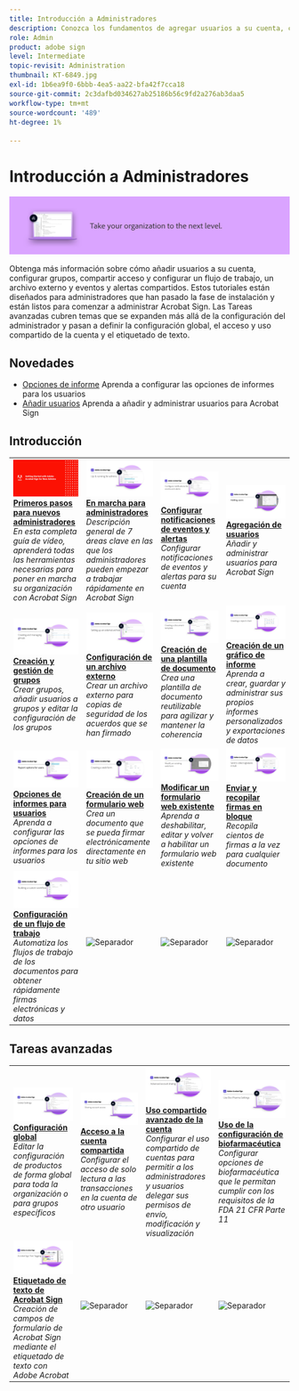 ```yaml
---
title: Introducción a Administradores
description: Conozca los fundamentos de agregar usuarios a su cuenta, configurar grupos, compartir acceso y configurar un flujo de trabajo, un archivo externo y eventos y alertas compartidos
role: Admin
product: adobe sign
level: Intermediate
topic-revisit: Administration
thumbnail: KT-6849.jpg
exl-id: 1b6ea9f0-6bbb-4ea5-aa22-bfa42f7cca18
source-git-commit: 2c3dafbd034627ab25186b56c9fd2a276ab3daa5
workflow-type: tm+mt
source-wordcount: '489'
ht-degree: 1%

---
```


# Introducción a Administradores

![Imagen de administradores de Sign](../assets/Hero-Admin.png)

Obtenga más información sobre cómo añadir usuarios a su cuenta, configurar grupos, compartir acceso y configurar un flujo de trabajo, un archivo externo y eventos y alertas compartidos. Estos tutoriales están diseñados para administradores que han pasado la fase de instalación y están listos para comenzar a administrar Acrobat Sign. Las Tareas avanzadas cubren temas que se expanden más allá de la configuración del administrador y pasan a definir la configuración global, el acceso y uso compartido de la cuenta y el etiquetado de texto.

## Novedades

* [Opciones de informe](report-options.md)
Aprenda a configurar las opciones de informes para los usuarios
* [Añadir usuarios](add-users-to-your-account.md)
Aprenda a añadir y administrar usuarios para Acrobat Sign

## Introducción

<table style="table-layout:fixed">
<tr>
  <td>
    <a href="get-started-admin.md">
      <img alt="Primeros pasos para nuevos administradores" src="../assets/Gettingstartedadmin_1280.png" />
    </a>
    <div>
    <a href="get-started-admin.md"><strong>Primeros pasos para nuevos administradores</strong></a>
    </div>
    <em>En esta completa guía de vídeo, aprenderá todas las herramientas necesarias para poner en marcha su organización con Acrobat Sign</em>
    <br>
  </td>
  <td>
    <a href="up-and-running-admin.md">
      <img alt="En marcha para administradores" src="../assets/Up-Running.png" />
    </a>
    <div>
    <a href="up-and-running-admin.md"><strong>En marcha para administradores</strong></a>
    </div>
    <em>Descripción general de 7 áreas clave en las que los administradores pueden empezar a trabajar rápidamente en Acrobat Sign</em>
    <br>
  </td>
  <td>
    <a href="set-up-shared-events-and-alert.md">
      <img alt="Configuración de alertas y eventos compartidos" src="../assets/Notifications_1280.png" />
    </a>
    <div>
    <a href="set-up-shared-events-and-alert.md"><strong>Configurar notificaciones de eventos y alertas</strong></a>
    </div>
    <em>Configurar notificaciones de eventos y alertas para su cuenta</em>
    <br>
  </td>
  <td>
    <a href="add-users-to-your-account.md">
      <img alt="Agregación de usuarios" src="../assets/Adding-Users.png" />
    </a>
    <div>
    <a href="add-users-to-your-account.md"><strong>Agregación de usuarios</strong></a>
    </div>
    <em>Añadir y administrar usuarios para Acrobat Sign</em>
    <br>
  </td>
</tr>
<tr>
 <td>
    <a href="create-and-manage-groups.md">
      <img alt="Creación y gestión de grupos" src="../assets/Creating-Groups.png" />
    </a>
    <div>
    <a href="create-and-manage-groups.md"><strong>Creación y gestión de grupos</strong></a>
    </div>
    <em>Crear grupos, añadir usuarios a grupos y editar la configuración de los grupos</em>
    <br>
  </td>
  <td>
    <a href="set-up-your-external-archive.md">
      <img alt="Configuración de un archivo externo" src="../assets/ExternalArchive.png" />
    </a>
    <div>
    <a href="set-up-your-external-archive.md"><strong>Configuración de un archivo externo</strong></a>
    </div>
    <em>Crear un archivo externo para copias de seguridad de los acuerdos que se han firmado</em>
    <br>
  </td>
  <td>
    <a href="../sign-advanced-users/create-a-template.md">
      <img alt="Creación de una plantilla de documento" src="../assets/Template.png" />
    </a>
    <div>
    <a href="../sign-advanced-users/create-a-template.md"><strong>Creación de una plantilla de documento</strong></a>
    </div>
    <em>Crea una plantilla de documento reutilizable para agilizar y mantener la coherencia</em>
    <br>
  </td>
  <td>
    <a href="create-a-report.md">
      <img alt="Creación de un gráfico de informe" src="../assets/Reportchart.png" />
    </a>
    <div>
    <a href="create-a-report.md"><strong>Creación de un gráfico de informe</strong></a>
    </div>
    <em>Aprenda a crear, guardar y administrar sus propios informes personalizados y exportaciones de datos</em>
    <br>
  </td>
</tr>
<tr>
  <td>
    <a href="report-options.md">
      <img alt="Opciones de informes para usuarios" src="../assets/report-options.png" />
    </a>
    <div>
    <a href="report-options.md"><strong>Opciones de informes para usuarios</strong></a>
    </div>
    <em>Aprenda a configurar las opciones de informes para los usuarios</em>
    <br>
  </td>
  <td>
    <a href="../sign-advanced-users/webform.md">
      <img alt="Creación de un formulario web" src="../assets/Webform.png" />
    </a>
    <div>
    <a href="../sign-advanced-users/webform.md"><strong>Creación de un formulario web</strong></a>
    </div>
    <em>Crea un documento que se pueda firmar electrónicamente directamente en tu sitio web</em>
    <br>
  </td>
  <td>
    <a href="../sign-advanced-users/modify-webform.md">
      <img alt="Modificar un formulario web existente" src="../assets/Modifywebform.png" />
    </a>
    <div>
    <a href="../sign-advanced-users/modify-webform.md"><strong>Modificar un formulario web existente</strong></a>
    </div>
    <em>Aprenda a deshabilitar, editar y volver a habilitar un formulario web existente</em>
    <br>
  </td>
  <td>
    <a href="../sign-advanced-users/megasign.md">
      <img alt="Enviar y recopilar firmas en bloque" src="../assets/Megasign.png" />
    </a>
    <div>
    <a href="../sign-advanced-users/megasign.md"><strong>Enviar y recopilar firmas en bloque</strong></a>
    </div>
    <em>Recopila cientos de firmas a la vez para cualquier documento</em>
    <br>
  </td>
</tr>
<tr>
  <td>
    <a href="building-a-custom-workflow.md">
      <img alt="Configuración de un flujo de trabajo" src="../assets/BuildingWorkflow.png" />
    </a>
    <div>
    <a href="building-a-custom-workflow.md"><strong>Configuración de un flujo de trabajo</strong></a>
    </div>
    <em>Automatiza los flujos de trabajo de los documentos para obtener rápidamente firmas electrónicas y datos</em>
    <br>
  </td>
  <td>
    <img alt="Separador" src="../assets/Grayspacer.png" />
    <div>
    <br>
  </td>
  <td>
    <img alt="Separador" src="../assets/Grayspacer.png" />
    <div>
    <br>
  </td>
  <td>
    <img alt="Separador" src="../assets/Grayspacer.png" />
    <div>
    <br>
  </td>
</table>

## Tareas avanzadas

<table style="table-layout:fixed">
<tr>
  <td>
    <a href="learn-about-global-settings.md">
      <img alt="Configuración global" src="../assets/GlobalSettings_1280.png">
    </a>
    <div>
    <a href="learn-about-global-settings.md"><strong>Configuración global</strong></a>
    </div>
    <em>Editar la configuración de productos de forma global para toda la organización o para grupos específicos</em>
    <br>
  </td>
  <td>
    <a href="share-account-access.md">
      <img alt="Acceso a la cuenta compartida" src="../assets/SharingAccess.png" />
    </a>  
    <div>
    <a href="share-account-access.md"><strong>Acceso a la cuenta compartida</strong></a>
    </div>
    <em>Configurar el acceso de solo lectura a las transacciones en la cuenta de otro usuario</em>
    <br>
  </td>
  <td>
    <a href="advanced-account-sharing.md">
      <img alt="Uso compartido avanzado de la cuenta" src="../assets/AdvancedSharing_1280.png" />
    </a>
    <div>
    <a href="advanced-account-sharing.md"><strong>Uso compartido avanzado de la cuenta</strong></a>
    </div>
    <em>Configurar el uso compartido de cuentas para permitir a los administradores y usuarios delegar sus permisos de envío, modificación y visualización</em>
    <br>
  </td>
  <td>
    <a href="use-bio-pharma-settings.md">
      <img alt="Uso de la configuración de biofarmacéutica" src="../assets/Bio_1280.png" />
    </a>
    <div>
    <a href="use-bio-pharma-settings.md"><strong>Uso de la configuración de biofarmacéutica</strong></a>
    </div>
    <em>Configurar opciones de biofarmacéutica que le permitan cumplir con los requisitos de la FDA 21 CFR Parte 11</em>
    <br>
  </td> 
</tr>
<tr>
   <td>
     <a href="../sign-advanced-users/adobe-sign-text-tagging.md">
      <img alt="Etiquetado de texto de Acrobat Sign" src="../assets/Text-Tagging.png" />
    </a>
    <div>
    <a href="../sign-advanced-users/adobe-sign-text-tagging.md"><strong>Etiquetado de texto de Acrobat Sign</strong></a>
    <div>
    <em>Creación de campos de formulario de Acrobat Sign mediante el etiquetado de texto con Adobe Acrobat</em>
    <br>
  </td>
  <td>
    <img alt="Separador" src="../assets/Grayspacer.png" />
    <div>
    <br>
  </td>
  <td>
    <img alt="Separador" src="../assets/Grayspacer.png" />
    <div>
    <br>
  </td>
  <td>
    <img alt="Separador" src="../assets/Grayspacer.png" />
    <div>
    <br>
  </td>
</tr>
</table>
